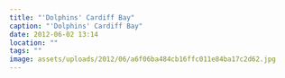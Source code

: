 ```yaml
---
title: "'Dolphins' Cardiff Bay"
caption: "'Dolphins' Cardiff Bay"
date: 2012-06-02 13:14
location: ""
tags: ""
image: assets/uploads/2012/06/a6f06ba484cb16ffc011e84ba17c2d62.jpg
---
```

